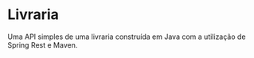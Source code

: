<h1>Livraria</h1>

<p>Uma API simples de uma livraria construída em Java com a utilização de Spring Rest e Maven.</p>
